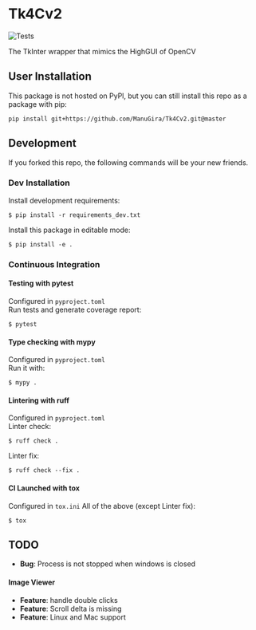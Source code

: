 # Tk4Cv2
![Tests](https://github.com/ManuGira/Tk4Cv2/actions/workflows/tests.yml/badge.svg)

The TkInter wrapper that mimics the HighGUI of OpenCV

## User Installation
This package is not hosted on PyPl, but you can still install this repo as a package with pip:
```
pip install git+https://github.com/ManuGira/Tk4Cv2.git@master
```
## Development
If you forked this repo, the following commands will be your new friends.  

### Dev Installation
Install development requirements:
```
$ pip install -r requirements_dev.txt
```
Install this package in editable mode:
```
$ pip install -e .
```
### Continuous Integration
#### Testing with pytest
Configured in `pyproject.toml`  
Run tests and generate coverage report:
```
$ pytest 
```
#### Type checking with mypy
Configured in `pyproject.toml`  
Run it with:
```
$ mypy .
```
#### Lintering with ruff
Configured in `pyproject.toml`  
Linter check:
```
$ ruff check .
```
Linter fix:
```
$ ruff check --fix .
```
#### CI Launched with tox
Configured in `tox.ini`
All of the above (except Linter fix):
```
$ tox
```

## TODO

* **Bug**: Process is not stopped when windows is closed 

#### Image Viewer
* **Feature**: handle double clicks
* **Feature**: Scroll delta is missing
* **Feature**: Linux and Mac support
